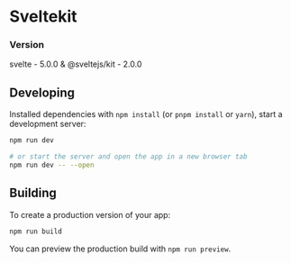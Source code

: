 # Sveltekit

### Version
svelte - 5.0.0 & @sveltejs/kit - 2.0.0

## Developing

Installed dependencies with `npm install` (or `pnpm install` or `yarn`), start a development server:

```bash
npm run dev

# or start the server and open the app in a new browser tab
npm run dev -- --open
```

## Building

To create a production version of your app:

```bash
npm run build
```

You can preview the production build with `npm run preview`.

